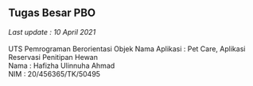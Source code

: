 ## Tugas Besar PBO
<em>Last update : 10 April 2021</em> 
<br><br>
UTS Pemrograman Berorientasi Objek
Nama Aplikasi : Pet Care, Aplikasi Reservasi Penitipan Hewan<br>
Nama : Hafizha Ulinnuha Ahmad<br>
NIM : 20/456365/TK/50495<br>
